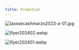 ```yaml
---
title: Promotion
---
```

![lasssecashmarzo2023-a-01.jpg](https://files.peakd.com/file/peakd-hive/lasseehlers/23z7SXJEUwbVCa1C95uq4v2QrWjL2jYf8izvhiEJWkKzqsS2fHQsLNiXwtroPDdERqLW6.jpg)

![flyer202402.webp](https://images.hive.blog/DQmX9TWykFvGSbZAksTWVSr7KyPii7jYnCjEGMMVaDqggi3/flyer2024-02.webp)

![flyer202401.webp](https://images.hive.blog/DQmcEw5jj1LZFsLmuPQuXn8yRrtop23XaHuqyrsevQxwjFK/flyer2024-01.webp)


